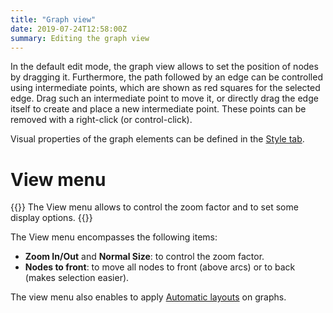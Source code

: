 ```yaml
---
title: "Graph view"
date: 2019-07-24T12:58:00Z
summary: Editing the graph view
---
```


In the default edit mode, the graph view allows to set the position of
nodes by dragging it.
Furthermore, the path followed by an edge can be controlled using intermediate points,
which are shown as red squares for the selected edge.
Drag such an intermediate point to move it, or directly drag the edge itself
to create and place a new intermediate point.
These points can be removed with a right-click (or control-click).

Visual properties of the graph elements can be defined in the
[Style tab](../styles).


# View menu

{{<fig src="viewMenu.png" title="The View menu">}}
The View menu allows to control the zoom factor and to set some display options.
{{</fig>}}

The View menu encompasses the following items:

* **Zoom In/Out** and **Normal Size**:
    to control the zoom factor.
* **Nodes to front**: to move all nodes to front (above arcs)
  or to back (makes selection easier).


The view menu also enables to apply [Automatic layouts](../layout) on graphs.

